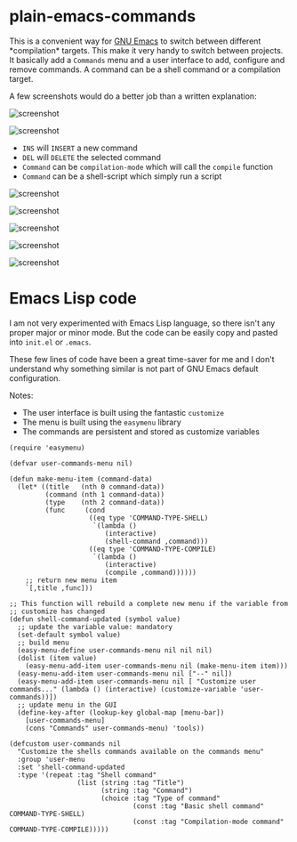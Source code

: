 # plain-emacs-commands
This is a convenient way for [GNU Emacs](https://www.gnu.org/software/emacs/) to
switch between different \*compilation\* targets. This make it very handy to
switch between projects. It basically add a `Commands` menu and a user interface
to add, configure and remove commands. A command can be a shell command or a
compilation target.

A few screenshots would do a better job than a written explanation:

![screenshot](docs/images/01-emacs-startup.png)

![screenshot](docs/images/02-empty-window.png)

- `INS` will `INSERT` a new command
- `DEL` will `DELETE` the selected command
- `Command` can be `compilation-mode` which will call the `compile` function
- `Command` can be a shell-script which simply run a script

![screenshot](docs/images/03-configuration.png)

![screenshot](docs/images/04-configuration-save.png)

![screenshot](docs/images/05-menu.png)

![screenshot](docs/images/06-build.png)

![screenshot](docs/images/07-successful-build.png)

# Emacs Lisp code

I am not very experimented with Emacs Lisp language, so there isn't any proper
major or minor mode. But the code can be easily copy and pasted into `init.el`
or `.emacs`.

These few lines of code have been a great time-saver for me and I don't
understand why something similar is not part of GNU Emacs default configuration.

Notes:
- The user interface is built using the fantastic `customize`
- The menu is built using the `easymenu` library
- The commands are persistent and stored as customize variables

```
(require 'easymenu)

(defvar user-commands-menu nil)

(defun make-menu-item (command-data)
  (let* ((title   (nth 0 command-data))
         (command (nth 1 command-data))
         (type    (nth 2 command-data))
         (func     (cond
                    ((eq type 'COMMAND-TYPE-SHELL)
                     `(lambda ()
                        (interactive)
                        (shell-command ,command)))
                    ((eq type 'COMMAND-TYPE-COMPILE)
                     `(lambda ()
                        (interactive)
                        (compile ,command))))))
    ;; return new menu item
    `[,title ,func]))

;; This function will rebuild a complete new menu if the variable from
;; customize has changed
(defun shell-command-updated (symbol value)
  ;; update the variable value: mandatory
  (set-default symbol value)
  ;; build menu
  (easy-menu-define user-commands-menu nil nil nil)
  (dolist (item value)
    (easy-menu-add-item user-commands-menu nil (make-menu-item item)))
  (easy-menu-add-item user-commands-menu nil ["--" nil])
  (easy-menu-add-item user-commands-menu nil [ "Customize user commands..." (lambda () (interactive) (customize-variable 'user-commands))])
  ;; update menu in the GUI
  (define-key-after (lookup-key global-map [menu-bar])
    [user-commands-menu]
    (cons "Commands" user-commands-menu) 'tools))

(defcustom user-commands nil
  "Customize the shells commands available on the commands menu"
  :group 'user-menu
  :set 'shell-command-updated
  :type '(repeat :tag "Shell command"
                 (list (string :tag "Title")
                       (string :tag "Command")
                       (choice :tag "Type of command"
                               (const :tag "Basic shell command"      COMMAND-TYPE-SHELL)
                               (const :tag "Compilation-mode command" COMMAND-TYPE-COMPILE)))))
```

